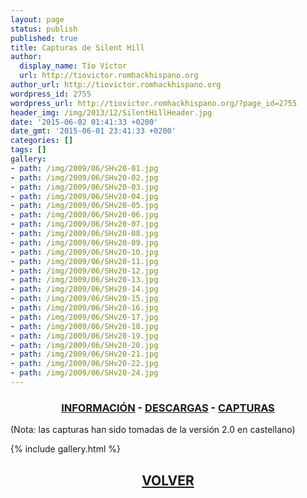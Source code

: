 ```yaml
---
layout: page
status: publish
published: true
title: Capturas de Silent Hill
author:
  display_name: Tío Víctor
  url: http://tiovictor.romhackhispano.org
author_url: http://tiovictor.romhackhispano.org
wordpress_id: 2755
wordpress_url: http://tiovictor.romhackhispano.org/?page_id=2755
header_img: /img/2013/12/SilentHillHeader.jpg
date: '2015-06-02 01:41:33 +0200'
date_gmt: '2015-06-01 23:41:33 +0200'
categories: []
tags: []
gallery:
- path: /img/2009/06/SHv20-01.jpg
- path: /img/2009/06/SHv20-02.jpg
- path: /img/2009/06/SHv20-03.jpg
- path: /img/2009/06/SHv20-04.jpg
- path: /img/2009/06/SHv20-05.jpg
- path: /img/2009/06/SHv20-06.jpg
- path: /img/2009/06/SHv20-07.jpg
- path: /img/2009/06/SHv20-08.jpg
- path: /img/2009/06/SHv20-09.jpg
- path: /img/2009/06/SHv20-10.jpg
- path: /img/2009/06/SHv20-11.jpg
- path: /img/2009/06/SHv20-12.jpg
- path: /img/2009/06/SHv20-13.jpg
- path: /img/2009/06/SHv20-14.jpg
- path: /img/2009/06/SHv20-15.jpg
- path: /img/2009/06/SHv20-16.jpg
- path: /img/2009/06/SHv20-17.jpg
- path: /img/2009/06/SHv20-18.jpg
- path: /img/2009/06/SHv20-19.jpg
- path: /img/2009/06/SHv20-20.jpg
- path: /img/2009/06/SHv20-21.jpg
- path: /img/2009/06/SHv20-22.jpg
- path: /img/2009/06/SHv20-24.jpg
---
```

<h3 style="text-align: center;"><strong><a href="http://tiovictor.romhackhispano.org/silent-hill-1/informacion/">INFORMACIÓN</a> - <a href="http://tiovictor.romhackhispano.org/silent-hill-1/descargar/">DESCARGAS</a> - <a href="http://tiovictor.romhackhispano.org/silent-hill-1/capturas/">CAPTURAS</a></strong></h3>

(Nota: las capturas han sido tomadas de la versión 2.0 en castellano)

{% include gallery.html %}

<h2 style="text-align: center;"><strong><a href="http://tiovictor.romhackhispano.org/silent-hill-1/">VOLVER</a></strong></h2>

